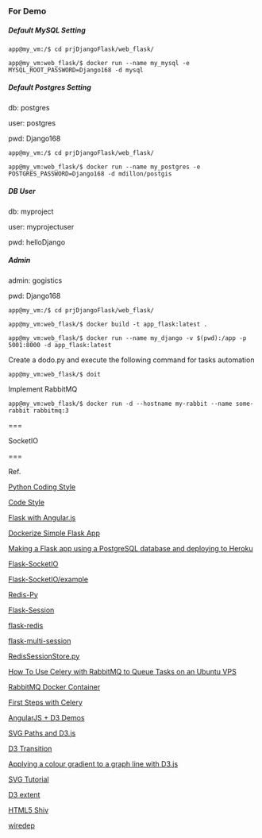 ### For Demo

##### Default MySQL Setting

```
app@my_vm:/$ cd prjDjangoFlask/web_flask/

app@my_vm:web_flask/$ docker run --name my_mysql -e MYSQL_ROOT_PASSWORD=Django168 -d mysql
```

##### Default Postgres Setting
db: postgres

user: postgres

pwd: Django168

```
app@my_vm:/$ cd prjDjangoFlask/web_flask/

app@my_vm:web_flask/$ docker run --name my_postgres -e POSTGRES_PASSWORD=Django168 -d mdillon/postgis
```

##### DB User
db: myproject

user: myprojectuser

pwd: helloDjango

##### Admin
admin: gogistics

pwd: Django168

```
app@my_vm:/$ cd prjDjangoFlask/web_flask/

app@my_vm:web_flask/$ docker build -t app_flask:latest .

app@my_vm:web_flask/$ docker run --name my_django -v $(pwd):/app -p 5001:8000 -d app_flask:latest
```

Create a dodo.py and execute the following command for tasks automation

```
app@my_vm:web_flask/$ doit

```


Implement RabbitMQ

```
app@my_vm:web_flask/$ docker run -d --hostname my-rabbit --name some-rabbit rabbitmq:3
```

===

SocketIO

===

Ref.

[Python Coding Style](https://www.python.org/dev/peps/pep-0008/)

[Code Style](http://docs.python-guide.org/en/latest/writing/style/)

[Flask with Angular.js](https://gist.github.com/jstacoder/863a5df5d7bb76c88323)

[Dockerize Simple Flask App](http://containertutorials.com/docker-compose/flask-simple-app.html#requirements-file)

[Making a Flask app using a PostgreSQL database and deploying to Heroku](http://blog.sahildiwan.com/posts/flask-and-postgresql-app-deployed-on-heroku/)

[Flask-SocketIO](https://flask-socketio.readthedocs.io/en/latest/)

[Flask-SocketIO/example](https://github.com/miguelgrinberg/Flask-SocketIO/tree/master/example)

[Redis-Py](https://redis-py.readthedocs.io/en/latest/)

[Flask-Session](https://pythonhosted.org/Flask-Session/)

[flask-redis](https://github.com/underyx/flask-redis)

[flask-multi-session](https://github.com/nbob/flask-multi-session)

[RedisSessionStore.py](https://gist.github.com/linnchord/1154472)

[How To Use Celery with RabbitMQ to Queue Tasks on an Ubuntu VPS](https://www.digitalocean.com/community/tutorials/how-to-use-celery-with-rabbitmq-to-queue-tasks-on-an-ubuntu-vps)

[RabbitMQ Docker Container](https://hub.docker.com/_/rabbitmq/)

[First Steps with Celery](http://docs.celeryproject.org/en/latest/getting-started/first-steps-with-celery.html#choosing-a-broker)

[AngularJS + D3 Demos](https://github.com/vicapow/angular-d3-talk/tree/master/slides/demos)

[SVG Paths and D3.js](https://www.dashingd3js.com/svg-paths-and-d3js)

[D3 Transition](https://bost.ocks.org/mike/transition/)

[Applying a colour gradient to a graph line with D3.js](http://www.d3noob.org/2013/01/applying-colour-gradient-to-graph-line.html)

[SVG Tutorial](http://www.w3schools.com/graphics/svg_intro.asp)

[D3 extent](http://bl.ocks.org/phoebebright/3061203)

[HTML5 Shiv](https://github.com/aFarkas/html5shiv)

[wiredep](https://github.com/taptapship/wiredep)